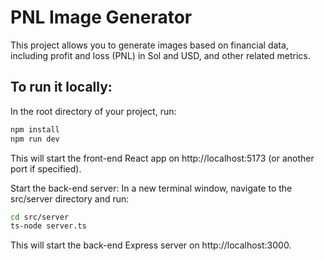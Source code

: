 # PNL Image Generator

This project allows you to generate images based on financial data, including profit and loss (PNL) in Sol and USD, and other related metrics.

## To run it locally:

In the root directory of your project, run:

```bash
npm install
npm run dev
```
This will start the front-end React app on http://localhost:5173 (or another port if specified).

Start the back-end server:
In a new terminal window, navigate to the src/server directory and run:

```bash
cd src/server
ts-node server.ts
```
This will start the back-end Express server on http://localhost:3000.
